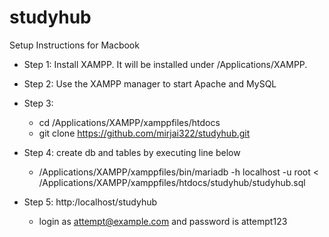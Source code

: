# studyhub

Setup Instructions for Macbook 

- Step 1: Install XAMPP. It will be installed under /Applications/XAMPP. 
- Step 2: Use the XAMPP manager to start Apache and MySQL
- Step 3: 
  - cd /Applications/XAMPP/xamppfiles/htdocs
  - git clone https://github.com/mirjai322/studyhub.git 

- Step 4: create db and tables by executing line below 
  - /Applications/XAMPP/xamppfiles/bin/mariadb -h localhost -u root  < /Applications/XAMPP/xamppfiles/htdocs/studyhub/studyhub.sql 


- Step 5: http:/localhost/studyhub
  - login as attempt@example.com and password is attempt123 




 
